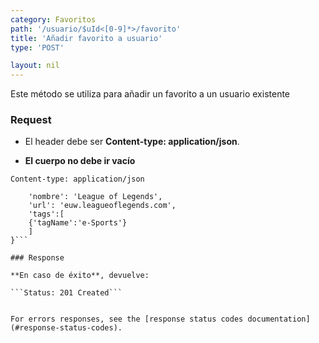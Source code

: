 ```yaml
---
category: Favoritos
path: '/usuario/$uId<[0-9]*>/favorito'
title: 'Añadir favorito a usuario'
type: 'POST'

layout: nil
---
```


Este método se utiliza para añadir un favorito a un usuario existente

### Request

* El header debe ser **Content-type: application/json**.

* **El cuerpo no debe ir vacío** 

```Content-type: application/json```
```{
    'nombre': 'League of Legends',
    'url': 'euw.leagueoflegends.com',
    'tags':[
    {'tagName':'e-Sports'}
    ]
}```

### Response

**En caso de éxito**, devuelve:

```Status: 201 Created```


For errors responses, see the [response status codes documentation](#response-status-codes).
